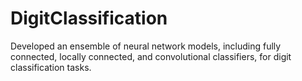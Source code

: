 # DigitClassification
Developed an ensemble of neural network models, including fully connected, locally connected, and convolutional classifiers, for digit classification tasks.
